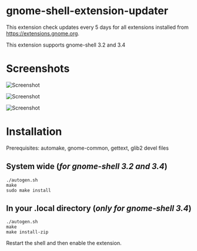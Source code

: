 # gnome-shell-extension-updater

This extension check updates every 5 days for all extensions installed from
https://extensions.gnome.org.

This extension supports gnome-shell 3.2 and 3.4

# Screenshots

![Screenshot](https://github.com/eonpatapon/gnome-shell-extension-updater/raw/master/screenshot.png)

![Screenshot](https://github.com/eonpatapon/gnome-shell-extension-updater/raw/master/screenshot1.png)

![Screenshot](https://github.com/eonpatapon/gnome-shell-extension-updater/raw/master/screenshot2.png)

# Installation

Prerequisites: automake, gnome-common, gettext, glib2 devel files

## System wide (*for gnome-shell 3.2 and 3.4*)

    ./autogen.sh
    make
    sudo make install

## In your .local directory (*only for gnome-shell 3.4*)

    ./autogen.sh
    make
    make install-zip


Restart the shell and then enable the extension.
